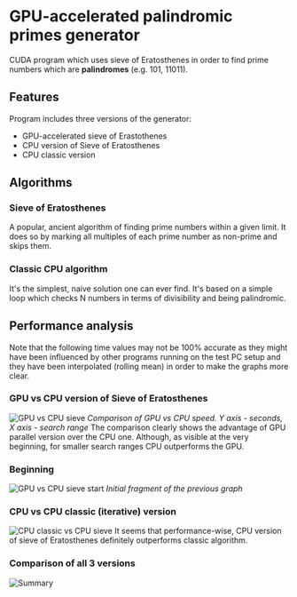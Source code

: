 # GPU-accelerated palindromic primes generator
CUDA program which uses sieve of Eratosthenes in order to find prime numbers which are **palindromes**
(e.g. 101, 11011).
## Features
Program includes three versions of the generator:
- GPU-accelerated sieve of Erastothenes
- CPU version of Sieve of Eratosthenes
- CPU classic version
## Algorithms
### Sieve of Eratosthenes
A popular, ancient algorithm of finding prime numbers within a given limit. It does so by marking all multiples of each prime number as non-prime and skips them.
### Classic CPU algorithm
It's the simplest, naive solution one can ever find. It's based on a simple loop which checks N numbers in terms of divisibility and being palindromic.
## Performance analysis
Note that the following time values may not be 100% accurate as they might have been influenced by other programs running on the test PC setup and they have been interpolated (rolling mean) in order to make the graphs more clear.
### GPU vs CPU version of Sieve of Eratosthenes
![GPU vs CPU sieve](https://ochnik.me/public/gpu_cpu_sieve.png)
*Comparison of GPU vs CPU speed. Y axis - seconds, X axis - search range*
The comparison clearly shows the advantage of GPU parallel version over the CPU one.
Although, as visible at the very beginning, for smaller search ranges CPU outperforms the GPU.
### Beginning
![GPU vs CPU sieve start](ochnik.me/public/gpu_cpu_sieve_start.png)
*Initial fragment of the previous graph*
### CPU vs CPU classic (iterative) version
![CPU classic vs CPU sieve](ochnik.me/public/cpu_cpu_sieve.png)
It seems that performance-wise, CPU version of sieve of Eratosthenes definitely outperforms classic algorithm.
### Comparison of all 3 versions
![Summary](ochnik.me/public/all.png)
